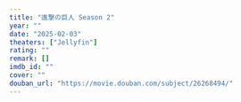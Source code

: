 ```yaml
---
title: "進撃の巨人 Season 2"
year: ""
date: "2025-02-03"
theaters: ["Jellyfin"]
rating: ""
remark: []
imdb_id: ""
cover: ""
douban_url: "https://movie.douban.com/subject/26268494/"
---
```

